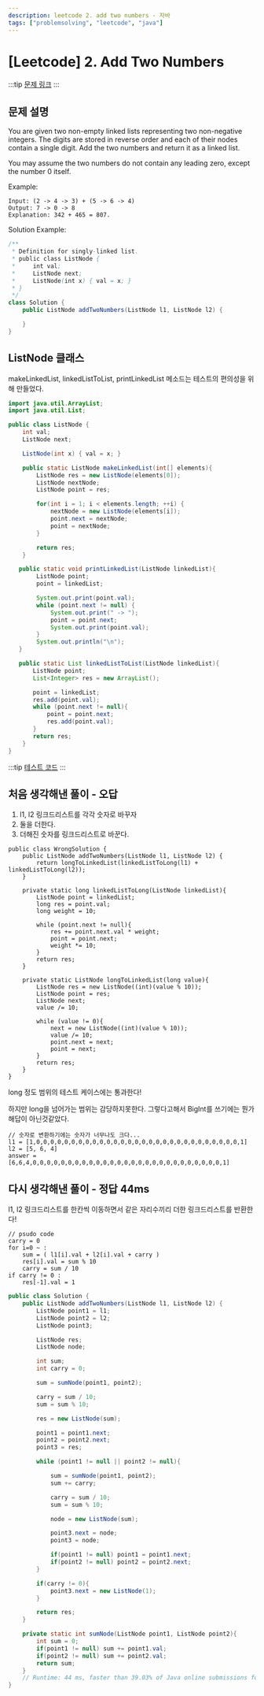 ```yaml
---
description: leetcode 2. add two numbers - 자바 
tags: ["problemsolving", "leetcode", "java"]
---
```


# [Leetcode] 2. Add Two Numbers

:::tip
[문제 링크](https://leetcode.com/problems/add-two-numbers/)
:::

## 문제 설명

You are given two non-empty linked lists representing two non-negative integers. The digits are stored in reverse order and each of their nodes contain a single digit. Add the two numbers and return it as a linked list.

You may assume the two numbers do not contain any leading zero, except the number 0 itself.

Example:

```
Input: (2 -> 4 -> 3) + (5 -> 6 -> 4)
Output: 7 -> 0 -> 8
Explanation: 342 + 465 = 807.
```

Solution Example:
```java
/**
 * Definition for singly-linked list.
 * public class ListNode {
 *     int val;
 *     ListNode next;
 *     ListNode(int x) { val = x; }
 * }
 */
class Solution {
    public ListNode addTwoNumbers(ListNode l1, ListNode l2) {

    }
}
```
## ListNode 클래스

makeLinkedList, linkedListToList, printLinkedList 메소드는
테스트의 편의성을 위해 만들었다.

```java {10, 24, 37}
import java.util.ArrayList;
import java.util.List;

public class ListNode {
    int val;
    ListNode next;

    ListNode(int x) { val = x; }

    public static ListNode makeLinkedList(int[] elements){
        ListNode res = new ListNode(elements[0]);
        ListNode nextNode;
        ListNode point = res;

        for(int i = 1; i < elements.length; ++i) {
            nextNode = new ListNode(elements[i]);
            point.next = nextNode;
            point = nextNode;
        }

        return res;
    }

   public static void printLinkedList(ListNode linkedList){
        ListNode point;
        point = linkedList;

        System.out.print(point.val);
        while (point.next != null) {
            System.out.print(" -> ");
            point = point.next;
            System.out.print(point.val);
        }
        System.out.println("\n");
   }

   public static List linkedListToList(ListNode linkedList){
       ListNode point;
       List<Integer> res = new ArrayList();

       point = linkedList;
       res.add(point.val);
       while (point.next != null){
           point = point.next;
           res.add(point.val);
       }
       return res;
    }
}
```
:::tip
[테스트 코드](https://github.com/limdongjin/ProblemSolving/blob/master/Leetcode/Add-Two-Numbers/src/test/java/SolutionTest.java)
:::

## 처음 생각해낸 풀이 - 오답

1. l1, l2 링크드리스트를 각각 숫자로 바꾸자
2. 둘을 더한다.
3. 더해진 숫자를 링크드리스트로 바꾼다.

```java{2,3,4}
public class WrongSolution {
    public ListNode addTwoNumbers(ListNode l1, ListNode l2) {
        return longToLinkedList(linkedListToLong(l1) + linkedListToLong(l2));
    }

    private static long linkedListToLong(ListNode linkedList){
        ListNode point = linkedList;
        long res = point.val;
        long weight = 10;

        while (point.next != null){
            res += point.next.val * weight;
            point = point.next;
            weight *= 10;
        }
        return res;
    }

    private static ListNode longToLinkedList(long value){
        ListNode res = new ListNode((int)(value % 10));
        ListNode point = res;
        ListNode next;
        value /= 10;

        while (value != 0){
            next = new ListNode((int)(value % 10));
            value /= 10;
            point.next = next;
            point = next;
        }
        return res;
    }
}
```

long 정도 범위의 테스트 케이스에는 통과한다!

하지만 long을 넘어가는 범위는 감당하지못한다. 그렇다고해서 BigInt를 쓰기에는 뭔가 해답이 아닌것같았다.

```
// 숫자로 변환하기에는 숫자가 너무나도 크다...
l1 = [1,0,0,0,0,0,0,0,0,0,0,0,0,0,0,0,0,0,0,0,0,0,0,0,0,0,0,0,0,0,1]
l2 = [5, 6, 4]
answer = [6,6,4,0,0,0,0,0,0,0,0,0,0,0,0,0,0,0,0,0,0,0,0,0,0,0,0,0,0,0,1]
```

## 다시 생각해낸 풀이 - 정답 44ms

l1, l2 링크드리스트를 한칸씩 이동하면서 같은 자리수끼리 더한 링크드리스트를 반환한다!
```
// psudo code
carry = 0
for i=0 ~ :
    sum = ( l1[i].val + l2[i].val + carry )
    res[i].val = sum % 10
    carry = sum / 10
if carry != 0 :
    res[-1].val = 1
```

```java
public class Solution {
    public ListNode addTwoNumbers(ListNode l1, ListNode l2) {
        ListNode point1 = l1;
        ListNode point2 = l2;
        ListNode point3;

        ListNode res;
        ListNode node;

        int sum;
        int carry = 0;

        sum = sumNode(point1, point2);

        carry = sum / 10;
        sum = sum % 10;

        res = new ListNode(sum);

        point1 = point1.next;
        point2 = point2.next;
        point3 = res;

        while (point1 != null || point2 != null){

            sum = sumNode(point1, point2);
            sum += carry;

            carry = sum / 10;
            sum = sum % 10;

            node = new ListNode(sum);

            point3.next = node;
            point3 = node;

            if(point1 != null) point1 = point1.next;
            if(point2 != null) point2 = point2.next;
        }

        if(carry != 0){
            point3.next = new ListNode(1);
        }

        return res;
    }

    private static int sumNode(ListNode point1, ListNode point2){
        int sum = 0;
        if(point1 != null) sum += point1.val;
        if(point2 != null) sum += point2.val;
        return sum;
    }
    // Runtime: 44 ms, faster than 39.03% of Java online submissions for Add Two Numbers.
}
```
